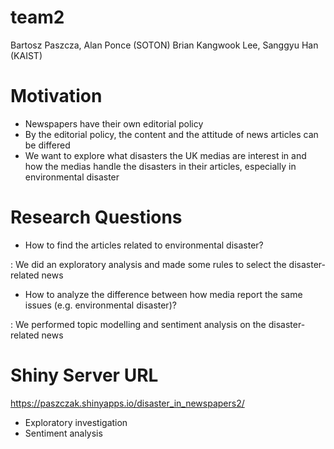 # team2
Bartosz Paszcza, Alan Ponce (SOTON)
Brian Kangwook Lee, Sanggyu Han (KAIST)

# Motivation
- Newspapers have their own editorial policy
- By the editorial policy, the content and the attitude of news articles can be differed
- We want to explore what disasters the UK medias are interest in and how the medias handle the disasters in their articles, especially in environmental disaster

# Research Questions
- How to find the articles related to environmental disaster?

: We did an exploratory analysis and made some rules to select the disaster-related news

- How to analyze the difference between how media report the same issues (e.g. environmental disaster)?

: We performed topic modelling and sentiment analysis on the disaster-related news

# Shiny Server URL

https://paszczak.shinyapps.io/disaster_in_newspapers2/

- Exploratory investigation
- Sentiment analysis

